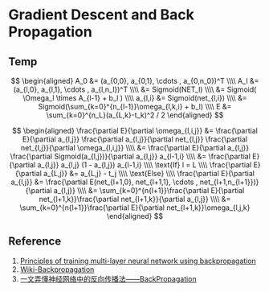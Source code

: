# Gradient Descent and Back Propagation

## Temp


$$
\begin{aligned}
A_0 &= (a_{0,0}, a_{0,1}, \cdots , a_{0,n_0})^T \\\\
A_l &= (a_{l,0}, a_{l,1}, \cdots , a_{l,n_l})^T \\\\
&= Sigmoid(NET_l) \\\\
&= Sigmoid( \Omega_l \times A_{l-1} + b_l ) \\\\
a_{l,i} &= Sigmoid(net_{l,i}) \\\\
&= Sigmoid(\sum_{k=0}^{n_{l-1}}\omega_{l,k,i} + b_l) \\\\
E &= \sum_{k=0}^{n_L}(a_{L,k}-t_k)^2 / 2
\end{aligned}
$$

$$
\begin{aligned}
\frac{\partial E}{\partial \omega_{l,i,j}} &= \frac{\partial E}{\partial a_{l,j}} \frac{\partial a_{l,j}}{\partial net_{l,j}} \frac{\partial net_{l,j}}{\partial \omega_{l,i,j}} \\\\
&= \frac{\partial E}{\partial a_{l,j}} \frac{\partial Sigmoid(a_{l,j})}{\partial a_{l,j}} a_{l-1,i} \\\\
&= \frac{\partial E}{\partial a_{l,j}} a_{l,j} (1 - a_{l,j}) a_{l-1,i} \\\\
\text{If} l = L \\\\
\frac{\partial E}{\partial a_{L,j}} &= a_{L,j} - t_j \\\\
\text{Else} \\\\
\frac{\partial E}{\partial a_{l,j}} &= \frac{\partial E(net_{l+1,0}, net_{l+1,1}, \cdots , net_{l+1,n_{l+1}})}{\partial a_{l,j}} \\\\
&= \sum_{k=0}^{n{l+1}}\frac{\partial E}{\partial net_{l+1,k}}\frac{\partial net_{l+1,k}}{\partial a_{l,j}} \\\\
&= \sum_{k=0}^{n{l+1}}\frac{\partial E}{\partial net_{l+1,k}}\omega_{l,j,k}
\end{aligned}
$$

## Reference

1. [Principles of training multi-layer neural network using backpropagation](http://galaxy.agh.edu.pl/~vlsi/AI/backp_t_en/backprop.html)
2. [Wiki-Backpropagation](https://en.wikipedia.org/wiki/Backpropagation)
3. [一文弄懂神经网络中的反向传播法——BackPropagation](https://www.cnblogs.com/charlotte77/p/5629865.html)
